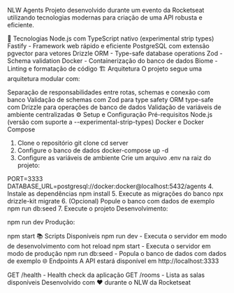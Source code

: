 NLW Agents
Projeto desenvolvido durante um evento da Rocketseat utilizando tecnologias modernas para criação de uma API robusta e eficiente.

🚀 Tecnologias
Node.js com TypeScript nativo (experimental strip types)
Fastify - Framework web rápido e eficiente
PostgreSQL com extensão pgvector para vetores
Drizzle ORM - Type-safe database operations
Zod - Schema validation
Docker - Containerização do banco de dados
Biome - Linting e formatação de código
🏗️ Arquitetura
O projeto segue uma arquitetura modular com:

Separação de responsabilidades entre rotas, schemas e conexão com banco
Validação de schemas com Zod para type safety
ORM type-safe com Drizzle para operações de banco de dados
Validação de variáveis de ambiente centralizadas
⚙️ Setup e Configuração
Pré-requisitos
Node.js (versão com suporte a --experimental-strip-types)
Docker e Docker Compose
1. Clone o repositório
git clone <url-do-repositorio>
cd server
2. Configure o banco de dados
docker-compose up -d
3. Configure as variáveis de ambiente
Crie um arquivo .env na raiz do projeto:

PORT=3333
DATABASE_URL=postgresql://docker:docker@localhost:5432/agents
4. Instale as dependências
npm install
5. Execute as migrações do banco
npx drizzle-kit migrate
6. (Opcional) Popule o banco com dados de exemplo
npm run db:seed
7. Execute o projeto
Desenvolvimento:

npm run dev
Produção:

npm start
📚 Scripts Disponíveis
npm run dev - Executa o servidor em modo de desenvolvimento com hot reload
npm start - Executa o servidor em modo de produção
npm run db:seed - Popula o banco de dados com dados de exemplo
🌐 Endpoints
A API estará disponível em http://localhost:3333

GET /health - Health check da aplicação
GET /rooms - Lista as salas disponíveis
Desenvolvido com ❤️ durante o NLW da Rocketseat
